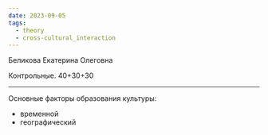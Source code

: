 ```yaml
---
date: 2023-09-05
tags:
  - theory
  - cross-cultural_interaction
---
```


Беликова Екатерина Олеговна

Контрольные. 40+30+30

---

Основные факторы образования культуры:
- временной
- географический

